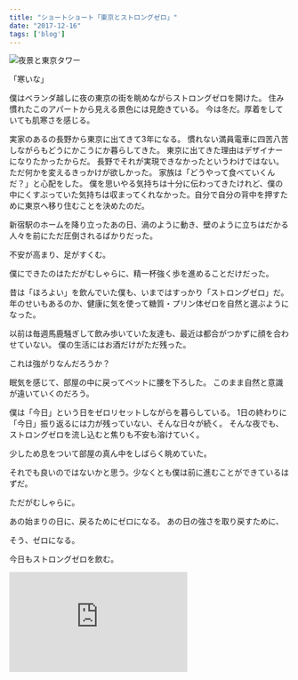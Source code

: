 ```yaml
---
title: "ショートショート「東京とストロングゼロ」"
date: "2017-12-16"
tags: ['blog']
---
```


![夜景と東京タワー](https://abroller.tech/wp-content/uploads/2017/12/tokyo-1.jpg)

「寒いな」

僕はベランダ越しに夜の東京の街を眺めながらストロングゼロを開けた。 住み慣れたこのアパートから見える景色には見飽きている。 今は冬だ。厚着をしていても肌寒さを感じる。

実家のあるの長野から東京に出てきて3年になる。 慣れない満員電車に四苦八苦しながらもどうにかこうにか暮らしてきた。 東京に出てきた理由はデザイナーになりたかったからだ。 長野でそれが実現できなかったというわけではない。ただ何かを変えるきっかけが欲しかった。 家族は「どうやって食べていくんだ？」と心配をした。 僕を思いやる気持ちは十分に伝わってきたけれど、僕の中にくすぶっていた気持ちは収まってくれなかった。自分で自分の背中を押すために東京へ移り住むことを決めたのだ。

新宿駅のホームを降り立ったあの日、渦のように動き、壁のように立ちはだかる人々を前にただ圧倒されるばかりだった。

不安が高まり、足がすくむ。

僕にできたのはただがむしゃらに、精一杯強く歩を進めることだけだった。

昔は「ほろよい」を飲んでいた僕も、いまではすっかり「ストロングゼロ」だ。 年のせいもあるのか、健康に気を使って糖質・プリン体ゼロを自然と選ぶようになった。

以前は毎週馬鹿騒ぎして飲み歩いていた友達も、最近は都合がつかずに顔を合わせていない。 僕の生活にはお酒だけがただ残った。

これは強がりなんだろうか？

眠気を感じて、部屋の中に戻ってベットに腰を下ろした。 このまま自然と意識が遠いていくのだろう。

僕は「今日」という日をゼロリセットしながらを暮らしている。 1日の終わりに「今日」振り返るには力が残っていない、そんな日々が続く。 そんな夜でも、ストロングゼロを流し込むと焦りも不安も溶けていく。

少しため息をついて部屋の真ん中をしばらく眺めていた。

それでも良いのではないかと思う。少なくとも僕は前に進むことができているはずだ。

ただがむしゃらに。

あの始まりの日に、戻るためにゼロになる。 あの日の強さを取り戻すために、

そう、ゼロになる。

今日もストロングゼロを飲む。

<iframe src="https://www.youtube.com/embed/9osrk5jXCUY" width="320" height="180" frameborder="0" allowfullscreen="allowfullscreen"></iframe>
